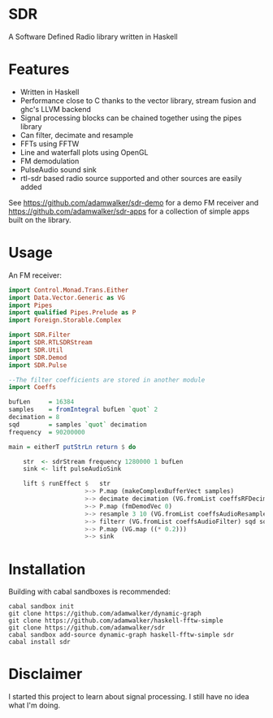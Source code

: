 # SDR

A Software Defined Radio library written in Haskell

# Features
* Written in Haskell
* Performance close to C thanks to the vector library, stream fusion and ghc's LLVM backend
* Signal processing blocks can be chained together using the pipes library
* Can filter, decimate and resample
* FFTs using FFTW
* Line and waterfall plots using OpenGL
* FM demodulation
* PulseAudio sound sink
* rtl-sdr based radio source supported and other sources are easily added

See https://github.com/adamwalker/sdr-demo for a demo FM receiver and https://github.com/adamwalker/sdr-apps for a collection of simple apps built on the library.

# Usage

An FM receiver:

```haskell
import Control.Monad.Trans.Either
import Data.Vector.Generic as VG 
import Pipes
import qualified Pipes.Prelude as P
import Foreign.Storable.Complex

import SDR.Filter 
import SDR.RTLSDRStream
import SDR.Util
import SDR.Demod
import SDR.Pulse

--The filter coefficients are stored in another module
import Coeffs

bufLen     = 16384
samples    = fromIntegral bufLen `quot` 2
decimation = 8
sqd        = samples `quot` decimation
frequency  = 90200000

main = eitherT putStrLn return $ do

    str  <- sdrStream frequency 1280000 1 bufLen
    sink <- lift pulseAudioSink 

    lift $ runEffect $   str 
                     >-> P.map (makeComplexBufferVect samples) 
                     >-> decimate decimation (VG.fromList coeffsRFDecim) samples sqd 
                     >-> P.map (fmDemodVec 0) 
                     >-> resample 3 10 (VG.fromList coeffsAudioResampler) sqd sqd 
                     >-> filterr (VG.fromList coeffsAudioFilter) sqd sqd
                     >-> P.map (VG.map ((* 0.2))) 
                     >-> sink
```

# Installation
Building with cabal sandboxes is recommended:

```
cabal sandbox init
git clone https://github.com/adamwalker/dynamic-graph
git clone https://github.com/adamwalker/haskell-fftw-simple
git clone https://github.com/adamwalker/sdr
cabal sandbox add-source dynamic-graph haskell-fftw-simple sdr
cabal install sdr
```

# Disclaimer
I started this project to learn about signal processing. I still have no idea what I'm doing.


